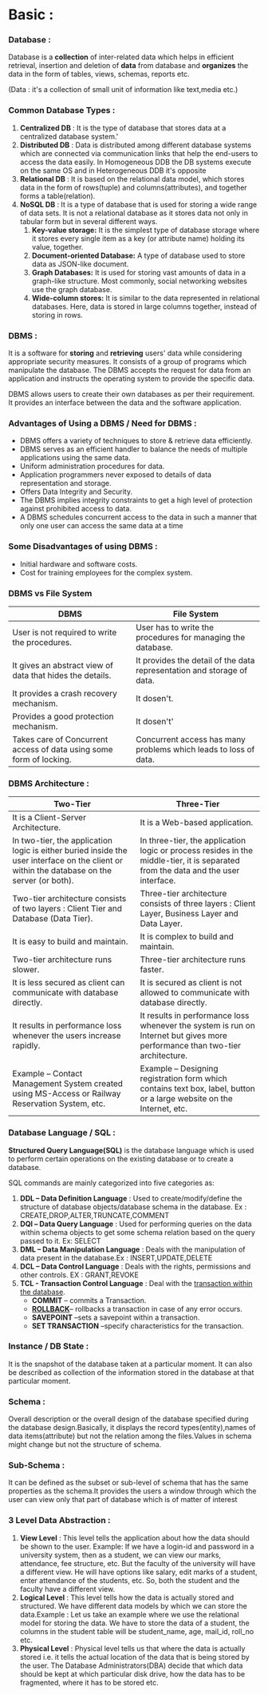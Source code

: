 # Basic :

### Database :

Database is a **collection** of inter-related data which helps in efficient retrieval, insertion and deletion of **data** from database and **organizes** the data in the form of tables, views, schemas, reports etc.

(Data : it's a collection of small unit of information like text,media etc.)

### Common Database Types :

1. **Centralized DB** : It is the type of database that stores data at a centralized database system.'
2. **Distributed DB** : Data is distributed among different database systems which are connected via communication links that help the end-users to access the data easily.
   In Homogeneous DDB the DB systems execute on the same OS and in Heterogeneous DDB it's opposite
3. **Relational DB** : It is based on the relational data model, which stores data in the form of rows(tuple) and columns(attributes), and together forms a table(relation).
4. **NoSQL DB** : It is a type of database that is used for storing a wide range of data sets. It is not a relational database as it stores data not only in tabular form but in several different ways.
   1. **Key-value storage:** It is the simplest type of database storage where it stores every single item as a key (or attribute name) holding its value, together.
   2. **Document-oriented Database:** A type of database used to store data as JSON-like document.
   3. **Graph Databases:** It is used for storing vast amounts of data in a graph-like structure. Most commonly, social networking websites use the graph database.
   4. **Wide-column stores:** It is similar to the data represented in relational databases. Here, data is stored in large columns together, instead of storing in rows.

### DBMS :

It is a software for **storing** and **retrieving** users' data while considering appropriate security measures. It consists of a group of programs which manipulate the database. The DBMS accepts the request for data from an application and instructs the operating system to provide the specific data.

DBMS allows users to create their own databases as per their requirement. It provides an interface between the data and the software application.

### Advantages of Using a DBMS / Need for DBMS :

* DBMS offers a variety of techniques to store & retrieve data efficiently.
* DBMS serves as an efficient handler to balance the needs of multiple applications using the same data.
* Uniform administration procedures for data.
* Application programmers never exposed to details of data representation and storage.
* Offers Data Integrity and Security.
* The DBMS implies integrity constraints to get a high level of protection against prohibited access to data.
* A DBMS schedules concurrent access to the data in such a manner that only one user can access the same data at a time

### Some Disadvantages of using DBMS  :

* Initial hardware and software costs.
* Cost for training employees for the complex system.

### DBMS vs File System

| DBMS                                                                | File System                                                            |
| ------------------------------------------------------------------- | ---------------------------------------------------------------------- |
| User is not required to write the procedures.                       | User has to write the procedures for managing the database.            |
| It gives an abstract view of data that hides the details.           | It provides the detail of the data representation and storage of data. |
| It provides a crash recovery mechanism.                             | It dosen't.                                                            |
| Provides a good protection mechanism.                               | It dosen't'                                                            |
| Takes care of Concurrent access of data using some form of locking. | Concurrent access has many problems which leads to loss of<br />data.  |

### DBMS Architecture :

| Two-Tier                                                                                                                                    | Three-Tier                                                                                                                        |
| ------------------------------------------------------------------------------------------------------------------------------------------- | --------------------------------------------------------------------------------------------------------------------------------- |
| It is a Client-Server Architecture.                                                                                                         | It is a Web-based application.                                                                                                    |
| In two-tier, the application logic is either buried inside the user interface on the client or within the database on the server (or both). | In three-tier, the application logic or process resides in the middle-tier, it is separated from the data and the user interface. |
| Two-tier architecture consists of two layers : Client Tier and Database (Data Tier).                                                        | Three-tier architecture consists of three layers : Client Layer, Business Layer and Data Layer.                                   |
| It is easy to build and maintain.                                                                                                           | It is complex to build and maintain.                                                                                              |
| Two-tier architecture runs slower.                                                                                                          | Three-tier architecture runs faster.                                                                                              |
| It is less secured as client can communicate with database directly.                                                                        | It is secured as client is not allowed to communicate with database directly.                                                     |
| It results in performance loss whenever the users increase rapidly.                                                                         | It results in performance loss whenever the system is run on Internet but gives more performance than two-tier architecture.      |
| Example – Contact Management System created using MS-Access or Railway Reservation System, etc.                                            | Example – Designing registration form which contains text box, label, button or a large website on the Internet, etc.            |

### Database Language / SQL :

**Structured Query Language(SQL)** is the database language which is used to perform certain operations on the existing database or to create a database.

SQL commands are mainly categorized into five categories as:

1. **DDL – Data Definition Language** : Used to create/modify/define the structure of database objects/database schema in the database. Ex : CREATE,DROP,ALTER,TRUNCATE,COMMENT
2. **DQl – Data Query Language** : Used for performing queries on the data within schema objects to get some schema relation based on the query passed to it. Ex: SELECT
3. **DML – Data Manipulation Language** : Deals with the manipulation of data present in the database.Ex : INSERT,UPDATE,DELETE
4. **DCL – Data Control Language** : Deals with the rights, permissions and other controls. EX : GRANT,REVOKE
5. **TCL - Transaction Control Language** : Deal with the [transaction within the database](https://www.geeksforgeeks.org/sql-transactions/).
   * **COMMIT** – commits a Transaction.
   * [**ROLLBACK**](https://www.geeksforgeeks.org/sql-transactions/)– rollbacks a transaction in case of any error occurs.
   * **SAVEPOINT** –sets a savepoint within a transaction.
   * **SET TRANSACTION** –specify characteristics for the transaction.

### Instance / DB State :

It is the snapshot of the database taken at a particular moment. It can also be described as collection of the information stored in the database at that particular moment.

### Schema :

Overall description or the overall design of the database specified during the database design.Basically, it displays the record types(entity),names of data items(attribute) but not the relation among the files.Values in schema might change but not the structure of schema.

### Sub-Schema :

It can be defined as the subset or sub-level of schema that has the same properties as the schema.It provides the users a window through which the user can view only that part of database which is of matter of interest

### 3 Level Data Abstraction :

1. **View Level** : This level tells the application about how the data should be shown to the user. Example: If we have a login-id and password in a university system, then as a student, we can view our marks, attendance, fee structure, etc. But the faculty of the university will have a different view. He will have options like salary, edit marks of a student, enter attendance of the students, etc. So, both the student and the faculty have a different view.
2. **Logical Level** : This level tells how the data is actually stored and structured. We have different data models by which we can store the data.Example : Let us take an example where we use the relational model for storing the data. We have to store the data of a student, the columns in the student table will be student_name, age, mail_id, roll_no etc.
3. **Physical Level** : Physical level tells us that where the data is actually stored i.e. it tells the actual location of the data that is being stored by the user. The Database Administrators(DBA) decide that which data should be kept at which particular disk drive, how the data has to be fragmented, where it has to be stored etc.
